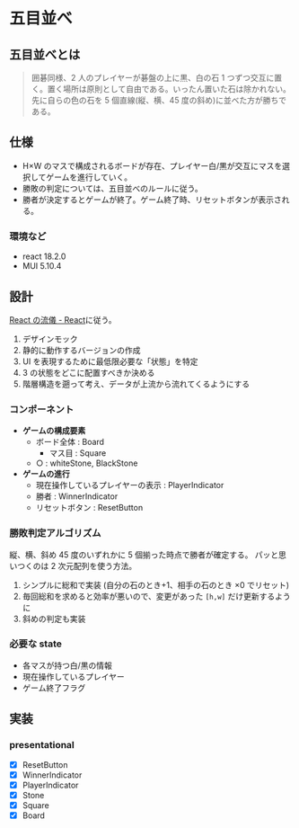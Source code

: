 # 五目並べ

## 五目並べとは

> 囲碁同様、2 人のプレイヤーが碁盤の上に黒、白の石 1 つずつ交互に置く。置く場所は原則として自由である。いったん置いた石は除かれない。先に自らの色の石を 5 個直線(縦、横、45 度の斜め)に並べた方が勝ちである。

## 仕様

- H×W のマスで構成されるボードが存在、プレイヤー白/黒が交互にマスを選択してゲームを進行していく。
- 勝敗の判定については、五目並べのルールに従う。
- 勝者が決定するとゲームが終了。ゲーム終了時、リセットボタンが表示される。

### 環境など

- react 18.2.0
- MUI 5.10.4

## 設計

[React の流儀 - React](https://ja.reactjs.org/docs/thinking-in-react.html)に従う。

1. デザインモック
2. 静的に動作するバージョンの作成
3. UI を表現するために最低限必要な「状態」を特定
4. 3 の状態をどこに配置すべきか決める
5. 階層構造を遡って考え、データが上流から流れてくるようにする

### コンポーネント

- **ゲームの構成要素**
  - ボード全体 : Board
    - マス目 : Square
  - ○ : whiteStone, BlackStone
- **ゲームの進行**
  - 現在操作しているプレイヤーの表示 : PlayerIndicator
  - 勝者 : WinnerIndicator
  - リセットボタン : ResetButton

### 勝敗判定アルゴリズム

縦、横、斜め 45 度のいずれかに 5 個揃った時点で勝者が確定する。
パッと思いつくのは 2 次元配列を使う方法。

1. シンプルに総和で実装 (自分の石のとき+1、相手の石のとき ×0 でリセット)
2. 毎回総和を求めると効率が悪いので、変更があった `[h,w]` だけ更新するように
3. 斜めの判定も実装

### 必要な state

- 各マスが持つ白/黒の情報
- 現在操作しているプレイヤー
- ゲーム終了フラグ

## 実装

### presentational

- [x] ResetButton
- [x] WinnerIndicator
- [x] PlayerIndicator
- [x] Stone
- [x] Square
- [x] Board
